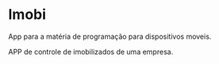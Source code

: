 # Imobi

App para a matéria de programação para dispositivos moveis.

APP de controle de imobilizados de uma empresa.
